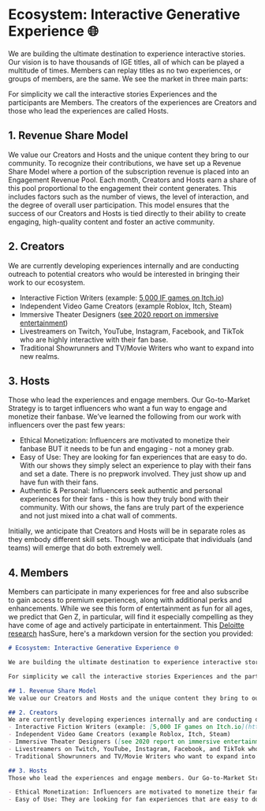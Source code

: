 # Ecosystem: Interactive Generative Experience 🌐

We are building the ultimate destination to experience interactive stories. Our vision is to have thousands of IGE titles, all of which can be played a multitude of times. Members can replay titles as no two experiences, or groups of members, are the same. We see the market in three main parts: 

For simplicity we call the interactive stories Experiences and the participants are Members. The creators of the experiences are Creators and those who lead the experiences are called Hosts.

## 1. Revenue Share Model
We value our Creators and Hosts and the unique content they bring to our community. To recognize their contributions, we have set up a Revenue Share Model where a portion of the subscription revenue is placed into an Engagement Revenue Pool. Each month, Creators and Hosts earn a share of this pool proportional to the engagement their content generates. This includes factors such as the number of views, the level of interaction, and the degree of overall user participation. This model ensures that the success of our Creators and Hosts is tied directly to their ability to create engaging, high-quality content and foster an active community.

## 2. Creators
We are currently developing experiences internally and are conducting outreach to potential creators who would be interested in bringing their work to our ecosystem.
- Interactive Fiction Writers (example: [5,000 IF games on Itch.io](https://itch.io/games/tag-twine))
- Independent Video Game Creators (example Roblox, Itch, Steam)
- Immersive Theater Designers ([see 2020 report on immersive entertainment](https://everythingimmersive.com/storage/website-files/documents/2020%20Immersive%20Entertainment%20Industry%20Annual%20Report.pdf))
- Livestreamers on Twitch, YouTube, Instagram, Facebook, and TikTok who are highly interactive with their fan base.
- Traditional Showrunners and TV/Movie Writers who want to expand into new realms.

## 3. Hosts
Those who lead the experiences and engage members. Our Go-to-Market Strategy is to target influencers who want a fun way to engage and monetize their fanbase. We’ve learned the following from our work with influencers over the past few years:

- Ethical Monetization: Influencers are motivated to monetize their fanbase BUT it needs to be fun and engaging - not a money grab. 
- Easy of Use: They are looking for fan experiences that are easy to do. With our shows they simply select an experience to play with their fans and set a date. There is no prepwork involved. They just show up and have fun with their fans. 
- Authentic & Personal: Influencers seek authentic and personal experiences for their fans - this is how they truly bond with their community. With our shows, the fans are truly part of the experience and not just mixed into a chat wall of comments. 

Initially, we anticipate that Creators and Hosts will be in separate roles as they embody different skill sets. Though we anticipate that individuals (and teams) will emerge that do both extremely well. 

## 4. Members
Members can participate in many experiences for free and also subscribe to gain access to premium experiences, along with additional perks and enhancements. While we see this form of entertainment as fun for all ages, we predict that Gen Z, in particular, will find it especially compelling as they have come of age and actively participate in entertainment. This [Deloitte research](https://everythingimmersive.com/storage/website-files/documents/2020%20Immersive%20Entertainment%20Industry%20Annual%20Report.pdf) hasSure, here's a markdown version for the section you provided:

```markdown
# Ecosystem: Interactive Generative Experience 🌐

We are building the ultimate destination to experience interactive stories. Our vision is to have thousands of IGE titles, all of which can be played a multitude of times. Members can replay titles as no two experiences, or groups of members, are the same. We see the market in three main parts: 

For simplicity we call the interactive stories Experiences and the participants are Members. The creators of the experiences are Creators and those who lead the experiences are called Hosts.

## 1. Revenue Share Model
We value our Creators and Hosts and the unique content they bring to our community. To recognize their contributions, we have set up a Revenue Share Model where a portion of the subscription revenue is placed into an Engagement Revenue Pool. Each month, Creators and Hosts earn a share of this pool proportional to the engagement their content generates. This includes factors such as the number of views, the level of interaction, and the degree of overall user participation. This model ensures that the success of our Creators and Hosts is tied directly to their ability to create engaging, high-quality content and foster an active community.

## 2. Creators
We are currently developing experiences internally and are conducting outreach to potential creators who would be interested in bringing their work to our ecosystem.
- Interactive Fiction Writers (example: [5,000 IF games on Itch.io](https://itch.io/games/tag-twine))
- Independent Video Game Creators (example Roblox, Itch, Steam)
- Immersive Theater Designers ([see 2020 report on immersive entertainment](https://everythingimmersive.com/storage/website-files/documents/2020%20Immersive%20Entertainment%20Industry%20Annual%20Report.pdf))
- Livestreamers on Twitch, YouTube, Instagram, Facebook, and TikTok who are highly interactive with their fan base.
- Traditional Showrunners and TV/Movie Writers who want to expand into new realms.

## 3. Hosts
Those who lead the experiences and engage members. Our Go-to-Market Strategy is to target influencers who want a fun way to engage and monetize their fanbase. We’ve learned the following from our work with influencers over the past few years:

- Ethical Monetization: Influencers are motivated to monetize their fanbase BUT it needs to be fun and engaging - not a money grab. 
- Easy of Use: They are looking for fan experiences that are easy to do. With our shows they simply select an experience to play with their fans and set a date. There is no prepwork involved. They just show up and have fun with their fans. 
